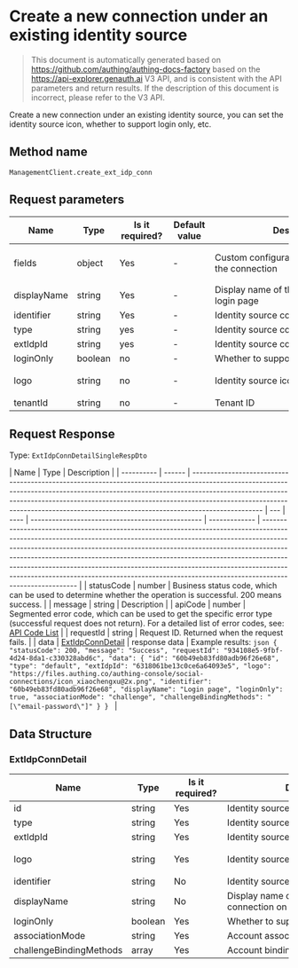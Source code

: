 # Create a new connection under an existing identity source

<!--
Warning ⚠️:
Do not modify this document directly,
https://github.com/Authing/authing-docs-factory
Use this project to generate
-->

<LastUpdated />

> This document is automatically generated based on https://github.com/authing/authing-docs-factory based on the https://api-explorer.genauth.ai V3 API, and is consistent with the API parameters and return results. If the description of this document is incorrect, please refer to the V3 API.

Create a new connection under an existing identity source, you can set the identity source icon, whether to support login only, etc.

## Method name

`ManagementClient.create_ext_idp_conn`

## Request parameters

| Name        | Type    | <div style="width:80px">Is it required?</div> | <div style="width:60px">Default value</div> | <div style="width:300px">Description</div>          | <div style="width:200px">Sample value</div>                                                           |
| ----------- | ------- | --------------------------------------------- | ------------------------------------------- | --------------------------------------------------- | ----------------------------------------------------------------------------------------------------- |
| fields      | object  | Yes                                           | -                                           | Custom configuration information for the connection | `{"clientId":"clientId on the identity source","clientSecret":"clientSecret on the identity source"}` |
| displayName | string  | Yes                                           | -                                           | Display name of the connection on the login page    | `Login page`                                                                                          |
| identifier  | string  | Yes                                           | -                                           | Identity source connection identifier               | `60b49eb83fd80adb96f26e68`                                                                            |
| type        | string  | yes                                           | -                                           | Identity source connection type                     | `ad`                                                                                                  |
| extIdpId    | string  | yes                                           | -                                           | Identity source connection ID                       | `60b49eb83fd80adb96f26e68`                                                                            |
| loginOnly   | boolean | no                                            | -                                           | Whether to support login only                       |                                                                                                       |
| logo        | string  | no                                            | -                                           | Identity source icon                                | `https://files.authing.co/authing-console/social-connections/icon_xiaochengxu@2x.png`                 |
| tenantId    | string  | no                                            | -                                           | Tenant ID                                           | `60b49eb83fd80adb96f26e68`                                                                            |

## Request Response

Type: `ExtIdpConnDetailSingleRespDto`

| Name       | Type   | Description                                                                                                                                                                                                                                                                                                                                  |
| ---------- | ------ | -------------------------------------------------------------------------------------------------------------------------------------------------------------------------------------------------------------------------------------------------------------------------------------------------------------------------------------------- | --- | ---- | ------------------------------------------------ | ------------- | -------------------------------------------------------------------------------------------------------------------------------------------------------------------------------------------------------------------------------------------------------------------------------------------------------------------------------------------------------------------------------------------------------------------------------------------------------------------------------------------------------------- |
| statusCode | number | Business status code, which can be used to determine whether the operation is successful. 200 means success.                                                                                                                                                                                                                                 |
| message    | string | Description                                                                                                                                                                                                                                                                                                                                  |
| apiCode    | number | Segmented error code, which can be used to get the specific error type (successful request does not return). For a detailed list of error codes, see: [API Code List](https://api-explorer.genauth.ai/?tag=group/%E5%BC%80%E5%8F%91%E5%87%86%E5%A4%87#tag/%E5%BC%80%E5%8F%91%E5%87%86%E5%A4%87/%E9%94%99%E8%AF%AF%E5%A4%84%E7%90%86/apiCode) |
| requestId  | string | Request ID. Returned when the request fails.                                                                                                                                                                                                                                                                                                 |     | data | <a href="#ExtIdpConnDetail">ExtIdpConnDetail</a> | response data | Example results: `json { "statusCode": 200, "message": "Success", "requestId": "934108e5-9fbf-4d24-8da1-c330328abd6c", "data": { "id": "60b49eb83fd80adb96f26e68", "type": "default", "extIdpId": "6318061be13c0ce6a64093e5", "logo": "https://files.authing.co/authing-console/social-connections/icon_xiaochengxu@2x.png", "identifier": "60b49eb83fd80adb96f26e68", "displayName": "Login page", "loginOnly": true, "associationMode": "challenge", "challengeBindingMethods": "[\"email-password\"]" } } ` |

## Data Structure

### <a id="ExtIdpConnDetail"></a> ExtIdpConnDetail

| Name                    | Type    | <div style="width:80px">Is it required?</div> | <div style="width:300px">Description</div>                       | <div style="width:200px">Sample value</div>                                           |
| ----------------------- | ------- | --------------------------------------------- | ---------------------------------------------------------------- | ------------------------------------------------------------------------------------- |
| id                      | string  | Yes                                           | Identity source connection id                                    | `60b49eb83fd80adb96f26e68`                                                            |
| type                    | string  | Yes                                           | Identity source connection type                                  | oidc                                                                                  |
| extIdpId                | string  | Yes                                           | Identity source ID                                               | `6318061be13c0ce6a64093e5`                                                            |
| logo                    | string  | Yes                                           | Identity source connection icon                                  | `https://files.authing.co/authing-console/social-connections/icon_xiaochengxu@2x.png` |
| identifier              | string  | No                                            | Identity source connection identifier                            | `60b49eb83fd80adb96f26e68`                                                            |
| displayName             | string  | No                                            | Display name of the identity source connection on the login page | `LoginPage`                                                                           |
| loginOnly               | boolean | Yes                                           | Whether to support only login                                    | `true`                                                                                |
| associationMode         | string  | Yes                                           | Account association mode                                         | none                                                                                  |
| challengeBindingMethods | array   | Yes                                           | Account binding method                                           | `["email-password"]`                                                                  |
